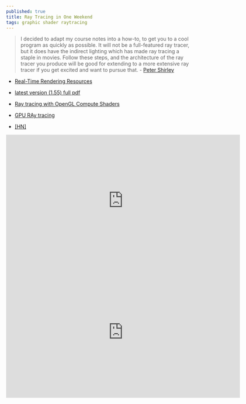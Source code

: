 ```yaml
---
published: true
title: Ray Tracing in One Weekend
tags: graphic shader raytracing
---
```

> I decided to adapt
my course notes into a how-to, to get you to a cool program as quickly as possible. It will not be
a full-featured ray tracer, but it does have the indirect lighting which has made ray tracing a
staple in movies. Follow these steps, and the architecture of the ray tracer you produce will be
good for extending to a more extensive ray tracer if you get excited and want to pursue that. - [Peter Shirley](https://twitter.com/Peter_shirley)


- [Real-Time Rendering Resources](http://www.realtimerendering.com/#books-small-table)
- [latest version (1.55) full pdf](https://drive.google.com/drive/folders/14yayBb9XiL16lmuhbYhhvea8mKUUK77W)


- [Ray tracing with OpenGL Compute Shaders](https://github.com/LWJGL/lwjgl3-wiki/wiki/2.6.1.-Ray-tracing-with-OpenGL-Compute-Shaders-%28Part-I%29)
- [GPU RAy tracing](https://medium.com/@jcowles/gpu-ray-tracing-in-one-weekend-3e7d874b3b0f)

- [\[HN\]](https://news.ycombinator.com/item?id=18840859)

<iframe width="640" height="360" frameborder="0" src="https://www.shadertoy.com/embed/lssBD7?gui=true&t=10&paused=true&muted=false" allowfullscreen></iframe>


<iframe width="640" height="360" frameborder="0" src="https://www.shadertoy.com/embed/ltGBRm?gui=true&t=10&paused=true&muted=false" allowfullscreen></iframe>
